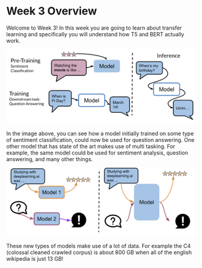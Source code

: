 # Week 3 Overview

Welcome to Week 3! In this week you are going to learn about transfer learning and specifically you will understand how T5 and BERT actually work. 

![](tYoldqMPSweKJXajD1sHiw_448693e0d78b407c9584679bc54c60d5_Screen-Shot-2021-01-22-at-10.png)

In the image above, you can see how a model initially trained on some type of sentiment classification, could now be used for question answering. One other model that has state of the art makes use of multi tasking. For example, the same model could be used for sentiment analysis, question answering, and many other things. 

![](B65qreG8SXyuaq3hvAl8Ag_be4e96d7645c402197112445190aa148_Screen-Shot-2021-01-22-at-10.png)

These new types of models make use of a lot of data. For example the C4 (colossal cleaned crawled corpus) is about 800 GB when all of the english wikipedia is just 13 GB! 

